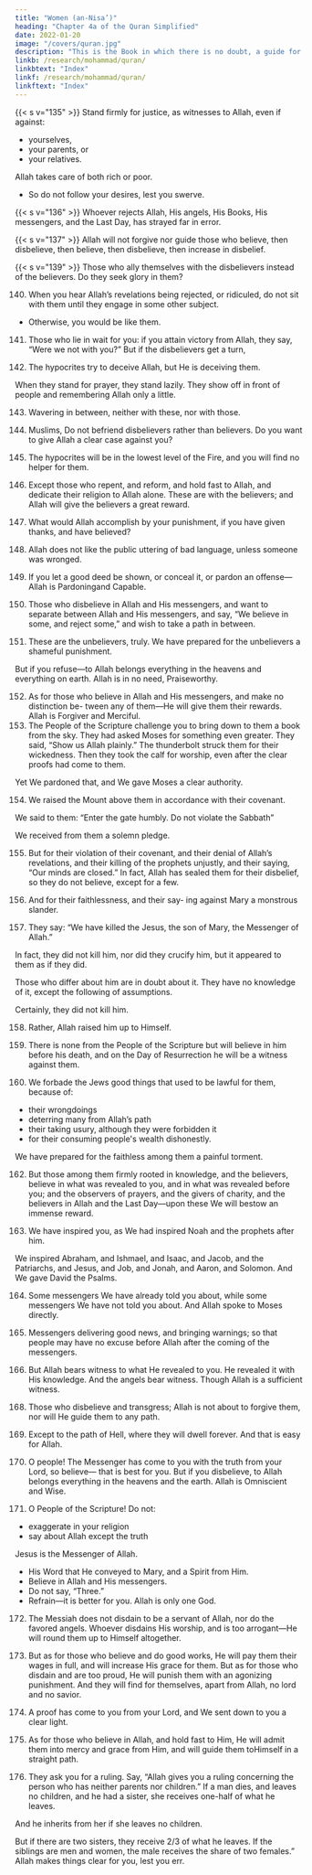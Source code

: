 ```yaml
---
title: "Women (an-Nisa’)"
heading: "Chapter 4a of the Quran Simplified"
date: 2022-01-20
image: "/covers/quran.jpg"
description: "This is the Book in which there is no doubt, a guide for the righteous."
linkb: /research/mohammad/quran/
linkbtext: "Index"
linkf: /research/mohammad/quran/
linkftext: "Index"
---
```



{{< s v="135" >}} Stand firmly for justice, as witnesses to Allah, even if against:
- yourselves,
- your parents, or
- your relatives.

Allah takes care of both rich or poor.
- So do not follow your desires, lest you swerve. 
<!-- - If you deviate, or turn away—then Allah is Aware of what you do. -->

{{< s v="136" >}} <!-- 136. Muslims,  Believe in Allah and His messenger, and the Book He sent down to His messenger, and the Book He sent down before. --> Whoever rejects Allah, His angels, His Books, His messengers, and the Last Day, has strayed far in error.

{{< s v="137" >}} Allah will not forgive nor guide those who believe, then disbelieve, then believe, then disbelieve, then increase in disbelief.

<!-- 138. Inform the hypocrites that they will have a painful punishment. -->

{{< s v="139" >}} Those who ally themselves with the disbelievers instead of the believers. Do they seek glory in them? 

140. When you hear Allah’s revelations being rejected, or ridiculed, do not sit with them until they engage in some other subject. 
- Otherwise, you would be like them. <!-- Allah will gather the hypocrites and the disbelievers, into Hell, altogether. -->

141. Those who lie in wait for you: if you attain victory from Allah, they say, “Were we not with you?” But if the disbelievers get a turn,

142. The hypocrites try to deceive Allah, but He is deceiving them. 

When they stand for prayer, they stand lazily. They show off in front of people and remembering Allah only a little.

143. Wavering in between, neither with these, nor with those. <!-- Whomever Allah sends astray, you will never find for him a way. -->

144. Muslims,  Do not befriend disbelievers rather than believers. Do you want to give Allah a clear case against you? 

145. The hypocrites will be in the lowest level of the Fire, and you will find no helper for them.

146. Except those who repent, and reform, and hold fast to Allah, and dedicate their religion
to Allah alone. These are with the believers; and Allah will give the believers a great reward.

147. What would Allah accomplish by your punishment, if you have given thanks, and have believed? 

148. Allah does not like the public uttering of bad language, unless someone was wronged.


149. If you let a good deed be shown, or conceal
it, or pardon an offense—Allah is Pardoningand Capable.

150. Those who disbelieve in Allah and His messengers, and want to separate between
Allah and His messengers, and say, “We believe in some, and reject some,” and wish to take a path in between.

151. These are the unbelievers, truly. We have prepared for the unbelievers a shameful punishment.

But if you refuse—to Allah belongs everything in the heavens and everything on earth.
Allah is in no need, Praiseworthy. 


152. As for those who believe in Allah and His messengers, and make no distinction be-
tween any of them—He will give them their rewards. Allah is Forgiver and Merciful.
153. The People of the Scripture challenge you to bring down to them a book from the sky.
They had asked Moses for something even greater. They said, “Show us Allah plainly.”
The thunderbolt struck them for their wickedness. Then they took the calf for worship,
even after the clear proofs had come to them.

Yet We pardoned that, and We gave Moses a clear authority.

154. We raised the Mount above them in accordance with their covenant. 

We said to them: “Enter the gate humbly. Do not violate the Sabbath”

We received from them a solemn pledge.

155. But for their violation of their covenant, and their denial of Allah’s revelations, and
their killing of the prophets unjustly, and
their saying, “Our minds are closed.” In fact,
Allah has sealed them for their disbelief, so
they do not believe, except for a few.
156. And for their faithlessness, and their say-
ing against Mary a monstrous slander.


157. They say: “We have killed the Jesus, the son of Mary, the Messenger of Allah.” 

In fact, they did not kill him, nor did they crucify him, but it appeared to them as if they did.

Those who differ about him are in doubt about it. They have no knowledge of it, except the following of assumptions. 

Certainly, they did not kill him.

158. Rather, Allah raised him up to Himself.

159. There is none from the People of the Scripture but will believe in him before his death, and on the Day of Resurrection he will
be a witness against them.

160. We forbade the Jews good things that used to be lawful for them, because of:
- their wrongdoings
- deterring many from Allah’s path
- their taking usury, although they were forbidden it
- for their consuming people's wealth dishonestly. 

We have prepared for the faithless among them a painful torment.

162. But those among them firmly rooted in knowledge, and the believers, believe in what was revealed to you, and in what was revealed before you; and the observers of prayers, and the givers of charity, and the believers in Allah and the Last Day—upon these We will bestow an immense reward.

163. We have inspired you, as We had inspired Noah and the prophets after him.

We inspired Abraham, and Ishmael, and Isaac, and Jacob, and the Patriarchs, and Jesus, and Job, and Jonah, and Aaron, and Solomon. And We gave David the Psalms.

164. Some messengers We have already told you about, while some messengers We have not told you about. And Allah spoke to Moses directly.

165. Messengers delivering good news, and bringing warnings; so that people may have
no excuse before Allah after the coming of the messengers.

166. But Allah bears witness to what He revealed to you. He revealed it with His
knowledge. And the angels bear witness. Though Allah is a sufficient witness.
<!-- 167. Those who disbelieve and repel from Allah’s path have gone far astray. -->

168. Those who disbelieve and transgress; Allah is not about to forgive them, nor will He
guide them to any path.

169. Except to the path of Hell, where they will dwell forever. And that is easy for Allah.
170. O people! The Messenger has come to you with the truth from your Lord, so believe—
that is best for you. But if you disbelieve, to
Allah belongs everything in the heavens and
the earth. Allah is Omniscient and Wise.

171. O People of the Scripture! Do not:
- exaggerate in your religion
- say about Allah except the truth

Jesus is the Messenger of Allah. 
- His Word that He conveyed to Mary, and a Spirit from Him. 
- Believe in Allah and His messengers. 
- Do not say, “Three.” 
- Refrain—it is better for you. Allah is only one God. 

<!-- Glory be to Him—that He should have
a son. To Him belongs everything in the heavens and the earth, and Allah is a sufficient Protector. -->


172. The Messiah does not disdain to be a servant of Allah, nor do the favored angels. Whoever disdains His worship, and is too arrogant—He will round them up to Himself altogether.

173. But as for those who believe and do good works, He will pay them their wages in full,
and will increase His grace for them. But as for those who disdain and are too proud, He
will punish them with an agonizing punishment. And they will find for themselves,
apart from Allah, no lord and no savior.

174. A proof has come to you from your Lord, and We sent down to you a clear light.

175. As for those who believe in Allah, and hold fast to Him, He will admit them into mercy
and grace from Him, and will guide them toHimself in a straight path.

176. They ask you for a ruling. Say, “Allah gives you a ruling concerning the person who has
neither parents nor children.” If a man dies, and leaves no children, and he had a sister,
she receives one-half of what he leaves. 

And he inherits from her if she leaves no children. 

But if there are two sisters, they receive 2/3 of what he leaves. If the siblings are men and women, the male receives the share
of two females.” Allah makes things clear for you, lest you err. <!-- Allah is Aware of every-
thing. -->
